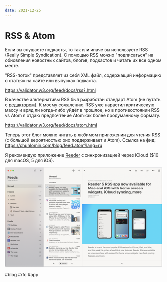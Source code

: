 ```yaml
---
date: 2021-12-25
---
```


# RSS & Atom

Если вы слушаете подкасты, то так или иначе вы используете RSS (Really Simple Syndication).
С помощью RSS можно "подписаться" на обновления новостных сайтов, блогов, подкастов и читать их все одном месте.

"RSS-поток" представляет из себя XML файл, содержащий информацию о статьях на сайте или выпусках подкаста.

https://validator.w3.org/feed/docs/rss2.html

В качестве альтернативы RSS был разработан стандарт Atom (не путать с [редактором](https://github.com/atom/atom)).
К моему сожалению, RSS уже нарастил критическую массу и вряд ли когда-либо уйдёт в прошлое,
но в противостоянии RSS vs Atom я отдаю предпочтение Atom как более продуманному формату.

https://validator.w3.org/feed/docs/atom.html

Теперь этот блог можно читать в любимом приложении для чтения RSS (с большой вероятностью оно поддерживает и Atom). Ссылка на фид: https://chuhlomin.com/blog/feed.atom?lang=ru

Я рекомендую приложение [Reeder](https://reeder.app) с синхронизацией через iCloud ($10 для macOS, 5 для iOS).

![Reeder for macOS](reeder.png)

#blog #rfc #app
